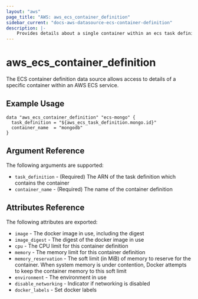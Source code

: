 ```yaml
---
layout: "aws"
page_title: "AWS: aws_ecs_container_definition"
sidebar_current: "docs-aws-datasource-ecs-container-definition"
description: |-
    Provides details about a single container within an ecs task definition
---
```


# aws\_ecs\_container\_definition

The ECS container definition data source allows access to details of
a specific container within an AWS ECS service.

## Example Usage

```hcl
data "aws_ecs_container_definition" "ecs-mongo" {
  task_definition = "${aws_ecs_task_definition.mongo.id}"
  container_name  = "mongodb"
}
```

## Argument Reference

The following arguments are supported:

* `task_definition` - (Required) The ARN of the task definition which contains the container
* `container_name` - (Required) The name of the container definition

## Attributes Reference

The following attributes are exported:

* `image` - The docker image in use, including the digest
* `image_digest` - The digest of the docker image in use
* `cpu` - The CPU limit for this container definition
* `memory` - The memory limit for this container definition
* `memory_reservation` - The soft limit (in MiB) of memory to reserve for the container. When system memory is under contention, Docker attempts to keep the container memory to this soft limit
* `environment` - The environment in use
* `disable_networking` - Indicator if networking is disabled
* `docker_labels` - Set docker labels
